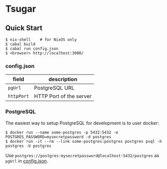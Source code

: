 # Tsugar

## Quick Start

```console
$ nix-shell    # for NixOS only
$ cabal build
$ cabal run config.json
$ <browser> http://localhost:3000/
```

### config.json

| field      | description             |
|------------|-------------------------|
| `pgUrl`    | PostgreSQL URL          |
| `httpPort` | HTTP Port of the server |

### PostgreSQL

The easiest way to setup PostgreSQL for development is to user docker:

```console
$ docker run --name some-postgres -p 5432:5432 -e POSTGRES_PASSWORD=mysecretpassword -d postgres
$ docker run -it --rm --link some-postgres:postgres postgres psql -h postgres -U postgres
```

Use `postgres://postgres:mysecretpassword@localhost:5432/postgres` as `pgUrl` in [config.json](#config.json).
